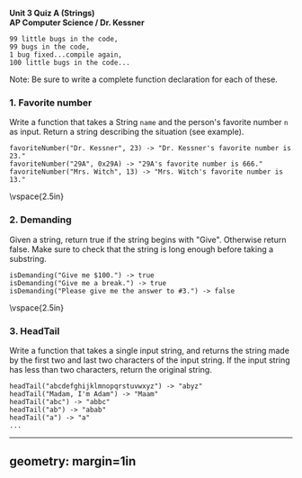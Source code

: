 __Unit 3 Quiz A (Strings)__  
__AP Computer Science / Dr. Kessner__  

```
99 little bugs in the code,
99 bugs in the code,
1 bug fixed...compile again,
100 little bugs in the code...
```

Note: Be sure to write a complete function declaration for each of these.


### 1. Favorite number

Write a function that takes a String `name` and the person's
favorite number `n` as input.  Return a string describing the
situation (see example).


```
favoriteNumber("Dr. Kessner", 23) -> "Dr. Kessner's favorite number is 23."
favoriteNumber("29A", 0x29A) -> "29A's favorite number is 666."
favoriteNumber("Mrs. Witch", 13) -> "Mrs. Witch's favorite number is 13."
```

\vspace{2.5in}


### 2. Demanding

Given a string, return true if the string begins with "Give".  Otherwise
return false.  Make sure to check that the string is long enough before taking
a substring.

```
isDemanding("Give me $100.") -> true
isDemanding("Give me a break.") -> true
isDemanding("Please give me the answer to #3.") -> false
```

\vspace{2.5in}


### 3. HeadTail

Write a function that takes a single input string, and returns the string made
by the first two and last two characters of the input string.  If the input
string has less than two characters, return the original string.

```
headTail("abcdefghijklmnopqrstuvwxyz") -> "abyz"
headTail("Madam, I'm Adam") -> "Maam"
headTail("abc") -> "abbc"
headTail("ab") -> "abab"
headTail("a") -> "a"
...

```


---
geometry: margin=1in
---


